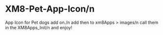 # XM8-Pet-App-Icon/n
App Icon for Pet dogs add on./n
add then to xm8Apps > images/n
call them in the XM8Apps_Init/n
and enjoy!

